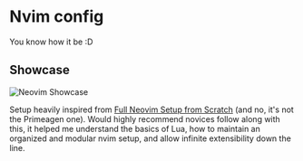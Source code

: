 # Nvim config

You know how it be :D

## Showcase

![Neovim Showcase](https://github.com/user-attachments/assets/9521063d-e23e-43a5-8de0-e726273ba648)

Setup heavily inspired from [Full Neovim Setup from Scratch](https://www.youtube.com/watch?v=KYDG3AHgYEs) (and no, it's not the Primeagen one).
Would highly recommend novices follow along with this, it helped me understand the basics of Lua, how to maintain an organized and modular nvim setup, and allow infinite extensibility down the line.
